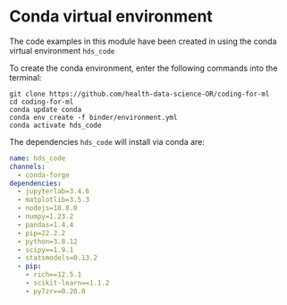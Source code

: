 # Conda virtual environment

The code examples in this module have been created in using the conda virtual environment `hds_code`

To create the conda environment, enter the following commands into the terminal:

```console
git clone https://github.com/health-data-science-OR/coding-for-ml
cd coding-for-ml
conda update conda
conda env create -f binder/environment.yml
conda activate hds_code
```

The dependencies `hds_code` will install via conda are:

```yaml
name: hds_code
channels:
  - conda-forge
dependencies:
  - jupyterlab=3.4.6
  - matplotlib=3.5.3
  - nodejs=18.8.0
  - numpy=1.23.2
  - pandas=1.4.4
  - pip=22.2.2
  - python=3.8.12
  - scipy==1.9.1
  - statsmodels=0.13.2
  - pip:   
    - rich==12.5.1
    - scikit-learn==1.1.2
    - py7zr==0.20.0
```
